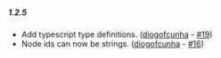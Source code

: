 ##### 1.2.5

* Add typescript type definitions. ([diogofcunha](https://github.com/diogofcunha) - [#19](https://github.com/diogofcunha/react-virtualized-tree/pull/19))
* Node ids can now be strings. ([diogofcunha](https://github.com/diogofcunha) - [#16](https://github.com/diogofcunha/react-virtualized-tree/pull/16))